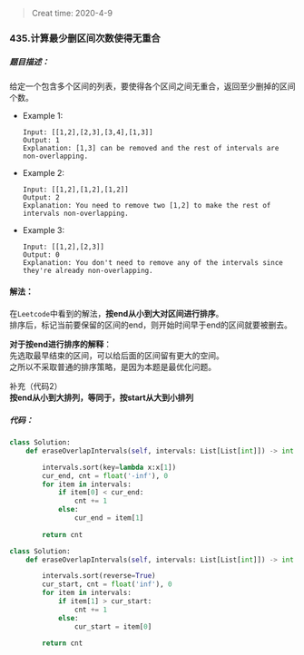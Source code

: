 > Creat time: 2020-4-9
### 435.计算最少删区间次数使得无重合
##### 题目描述：
给定一个包含多个区间的列表，要使得各个区间之间无重合，返回至少删掉的区间个数。

- Example 1:
    ```
    Input: [[1,2],[2,3],[3,4],[1,3]]
    Output: 1
    Explanation: [1,3] can be removed and the rest of intervals are non-overlapping.
    ```  
- Example 2:
    ```
    Input: [[1,2],[1,2],[1,2]]
    Output: 2
    Explanation: You need to remove two [1,2] to make the rest of intervals non-overlapping.
    ```  
- Example 3:
    ```
    Input: [[1,2],[2,3]]
    Output: 0
    Explanation: You don't need to remove any of the intervals since they're already non-overlapping.
    ```  
#### 解法：  
在`Leetcode`中看到的解法，**按end从小到大对区间进行排序**。  
排序后，标记当前要保留的区间的end，则开始时间早于end的区间就要被删去。  

**对于按end进行排序的解释**：  
先选取最早结束的区间，可以给后面的区间留有更大的空间。  
之所以不采取普通的排序策略，是因为本题是最优化问题。  

补充（代码2）   
**按end从小到大排列，等同于，按start从大到小排列**

##### 代码：

```python
class Solution:
    def eraseOverlapIntervals(self, intervals: List[List[int]]) -> int:

        intervals.sort(key=lambda x:x[1])
        cur_end, cnt = float('-inf'), 0
        for item in intervals:
            if item[0] < cur_end:
                cnt += 1
            else:
                cur_end = item[1]
        
        return cnt

```

```python
class Solution:
    def eraseOverlapIntervals(self, intervals: List[List[int]]) -> int:

        intervals.sort(reverse=True)
        cur_start, cnt = float('inf'), 0
        for item in intervals:
            if item[1] > cur_start:
                cnt += 1
            else:
                cur_start = item[0]
        
        return cnt

```
